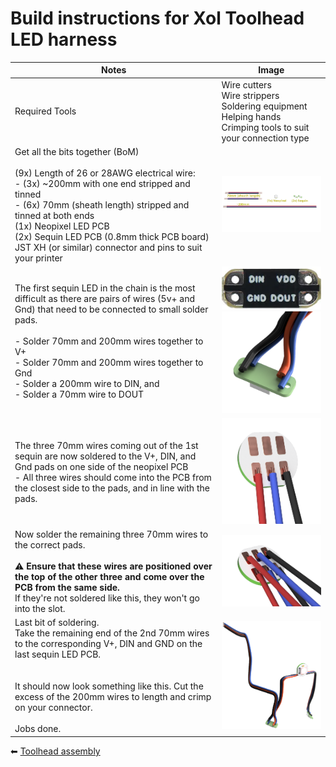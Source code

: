 # Build instructions for Xol Toolhead LED harness

| Notes                                                                                                                                                                                                                                                                               | Image                                                                   |
| ----------------------------------------------------------------------------------------------------------------------------------------------------------------------------------------------------------------------------------------------------------------------------------- | ----------------------------------------------------------------------- |
| Required Tools                                                                                                                                                                                                                                                                      | Wire cutters<br/>Wire strippers<br/>Soldering equipment<br/>Helping hands<br/>Crimping tools to suit your connection type                                                                        |
| Get all the bits together (BoM) <br/><br/>(9x) Length of 26 or 28AWG electrical wire:<br/>- (3x) ~200mm with one end stripped and tinned<br/>- (6x) 70mm (sheath length) stripped and tinned at both ends<br/>(1x) Neopixel LED PCB<br/>(2x) Sequin LED PCB (0.8mm thick PCB board)<br/>JST XH (or similar) connector and pins to suit your printer | <img src='assets/images/led_harness/led_harness_parts.png' width=400 /> |
|	The first sequin LED in the chain is the most difficult as there are pairs of wires (5v+ and Gnd) that need to be connected to small solder pads.<br/><br/>- Solder 70mm and 200mm wires together to V+<br/>- Solder 70mm and 200mm wires together to Gnd<br/>- Solder a 200mm wire to DIN, and<br/>- Solder a 70mm wire to DOUT	|	<img src='assets/images/led_harness/led_back.png' width=200 /><br/><img src='assets/images/led_harness/leds_1st_sequin_alt.png' width=200 />|
| The three 70mm wires coming out of the 1st sequin are now soldered to the V+, DIN, and Gnd pads on one side of the neopixel PCB <br/>- All three wires should come into the PCB from the closest side to the pads, and in line with the pads.	|	<img src='assets/images/led_harness/neopixel_side1.png' width=200 />|
| Now solder the remaining three 70mm wires to the correct pads.<br/><br/>⚠️ **Ensure that these wires are positioned over the top of the other three and come over the PCB from the same side.**<br/>If they're not soldered like this, they won't go into the slot.	|	<img src='assets/images/led_harness/neopixel_side2.png' width=200 />|
| Last bit of soldering.<br/>Take the remaining end of the 2nd 70mm wires to the corresponding V+, DIN and GND on the last sequin LED PCB.<br/><br/><br/>It should now look something like this. Cut the excess of the 200mm wires to length and crimp on your connector.<br/><br/>Jobs done.	|	<img src='assets/images/led_harness/led_harness_assembled.png' width=200 />|

⬅  [Toolhead assembly](toolhead_assembly.md)